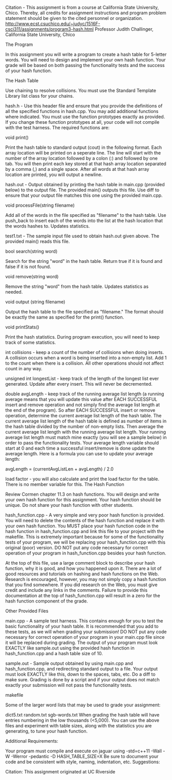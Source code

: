 Citation - This assignment is from a course at California State University, Chico. Thereby, all credits for assignment instructions and program problem statement should be given to the cited personnel or organization. http://www.ecst.csuchico.edu/~judyc/1516F-csci311/assignments/program3-hash.html Professor Judith Challinger, California State University, Chico

The Program

In this assignment you will write a program to create a hash table for 5-letter words. You will need to design and implement your own hash function. Your grade will be based on both passing the functionality tests and the success of your hash function.




The Hash Table

Use chaining to resolve collisions. You must use the Standard Template Library list class for your chains.

hash.h - Use this header file and ensure that you provide the definitions of all the specified functions in hash.cpp. You may add additional functions where indicated. You must use the function prototypes exactly as provided. If you change these function prototypes at all, your code will not compile with the test harness. The required functions are:

void print()

Print the hash table to standard output (cout) in the following format. Each array location will be printed on a seperate line. The line will start with the number of the array location followed by a colon (:) and followed by one tab. You will then print each key stored at that hash array location separated by a comma (,) and a single space. After all words at that hash array location are printed, you will output a newline. 

hash.out - Output obtained by printing the hash table in main.cpp (provided below) to the output file. The provided main() outputs this file. Use diff to ensure that your output file matches this one using the provided main.cpp. 

void processFile(string filename)

Add all of the words in the file specified as "filename" to the hash table. Use push_back to insert each of the words into the list at the hash location that the words hashes to. Updates statistics.

test1.txt - The sample input file used to obtain hash.out given above. The provided main() reads this file. 

bool search(string word)

Search for the string "word" in the hash table. Return true if it is found and false if it is not found.

void remove(string word)

Remove the string "word" from the hash table. Updates statistics as needed. 

void output (string filename)

Output the hash table to the file specified as "filename." The format should be exactly the same as specified for the print() function.

void printStats()

Print the hash statistics. During program execution, you will need to keep track of some statistics.

int collisions - keep a count of the number of collisions when doing inserts. A collision occurs when a word is being inserted into a non-empty list. Add 1 to the count when there is a collision. All other operations should not affect count in any way.

unsigned int longestList - keep track of the length of the longest list ever generated. Update after every insert. This will never be decremented. 

double avgLength - keep track of the running average list length (a running average means that you will update this value after EACH SUCCESSFUL insert and remove operation and not simply find the average list length at the end of the program). So after EACH SUCCESSFUL insert or remove operation, determine the current average list length of the hash table. The current average list length of the hash table is defined as number of items in the hash table divided by the number of non-empty lists. Then average the current average list length with the running average list length. Your running average list length must match mine exactly (you will see a sample below) in order to pass the functionality tests. Your average length variable should start at 0 and each time a successful insert/remove is done update the average length. Here is a formula you can use to update your average length: 

avgLength = (currentAvgListLen + avgLength) / 2.0 

load factor - you will also calculate and print the load factor for the table. There is no member variable for this.
The Hash Function

Review Cormen chapter 11.3 on hash functions. You will design and write your own hash function for this assignment. Your hash function should be unique. Do not share your hash function with other students.

hash_function.cpp - A very simple and very poor hash function is provided. You will need to delete the contents of the hash function and replace it with your own hash function. You MUST place your hash function code in the hash function in hash_function.cpp and link this file to your project with the makefile. This is extremely important because for some of the functionality tests of your program, we will be replacing your hash_function.cpp with this original (poor) version. DO NOT put any code necessary for correct operation of your program in hash_function.cpp besides your hash function. 

At the top of this file, use a large comment block to describe your hash function, why it is good, and how you happened upon it. There are a lot of good resources and tutorials on hashing and hash functions on the Web. Research is encouraged, however, you may not simply copy a hash function that you find somewhere. If you did research on the Web, you must give credit and include any links in the comments. Failure to provide this documentation at the top of hash_function.cpp will result in a zero for the hash function component of the grade.

Other Provided Files

main.cpp - A sample test harness. This contains enough for you to test the basic functionality of your hash table. It is recommended that you add to these tests, as we will when grading your submission! DO NOT put any code necessary for correct operation of your program in your main.cpp file since it will be replaced during grading. The output of your program must look EXACTLY like sample.out using the provided hash function in hash_function.cpp and a hash table size of 10.

sample.out - Sample output obtained by using main.cpp and hash_function.cpp, and redirecting standard output to a file. Your output must look EXACTLY like this, down to the spaces, tabs, etc. Do a diff to make sure. Grading is done by a script and if your output does not match exactly your submission will not pass the functionality tests.

makefile

Some of the larger word lists that may be used to grade your assignment:

dict5.txt
random.txt
sgb-words.txt
When grading the hash table will have entries numbering in the low thousands (<5,000). You can use the above files and experiment with table sizes, along with the statistics you are generating, to tune your hash function.

Additional Requirements:

Your program must compile and execute on jaguar using -std=c++11 -Wall -W -Werror -pedantic -D HASH_TABLE_SIZE=X
Be sure to document your code and be consistent with style, naming, indentation, etc.
Suggestions:


Citation: This assignment originated at UC Riverside
